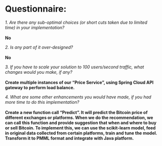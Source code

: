 <h1>Questionnaire:</h1>

*1. Are there any sub-optimal choices (or short cuts taken due to limited time) in your implementation?*<br><br>
 **No**

*2. Is any part of it over-designed?*<br><br>
  **No**

*3. If you have to scale your solution to 100 users/second traffic, what changes would you make, if any?*<br><br>
  **Create multiple instances of our “Price Service”, using Spring Cloud API gateway to perform load balance.**

*4. What are some other enhancements you would have made, if you had more time to do this implementation?*<br><br>
  **Create a new function call “Predict”. It will predict the Bitcoin price of different exchanges or platforms. When we do the recommendation, we can call this function and provide suggestion that when and where to buy or sell Bitcoin. To implement this, we can use the scikit-learn model, feed in original data collected from certain platforms, train and tune the model. Transform it to PMML format and integrate with Java platform.**

